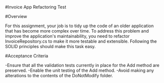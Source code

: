 #Invoice App Refactoring Test

#Overview

For this assignment, your job is to tidy up the code of an older application that has become more complex over time. To address this problem and improve the application's maintainability, you need to refactor InvoiceRepository.cs to make it more testable and extensible. Following the SOLID principles should make this task easy.

#Acceptance Criteria

-Ensure that all the validation tests currently in place for the Add method are preserved.
-Enable the unit testing of the Add method.
-Avoid making any alterations to the contents of the DoNotModify folder.